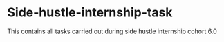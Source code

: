 # Side-hustle-internship-task
This contains all tasks carried out during side hustle internship cohort 6.0 

